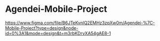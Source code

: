# Agendei-Mobile-Project

https://www.figma.com/file/B6JTeKvnlQ2EMHz3zpXw0m/Agendei-%7C-Mobile-Project?type=design&node-id=0%3A1&mode=design&t=m3rbKDrvXA54gAE8-1
